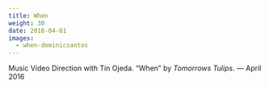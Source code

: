 ```yaml
---
title: When
weight: 30
date: 2016-04-01
images:
  - when-dominicsantos
---
```

Music Video Direction with Tin Ojeda. “When” by _Tomorrows Tulips_. — April 2016
